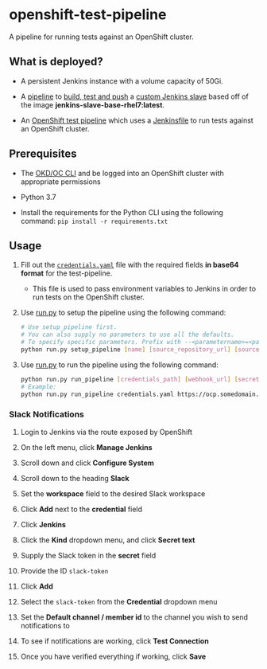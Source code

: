 # openshift-test-pipeline

A pipeline for running tests against an OpenShift cluster.

## What is deployed?

* A persistent Jenkins instance with a volume capacity of 50Gi.

* A [pipeline](jenkins-pipelines/openshift-test-slave.yaml) to [build, test and push](jenkins-pipelines/Jenkinsfile) a [custom Jenkins slave](docker/dockerfile) based off of the image **jenkins-slave-base-rhel7:latest**.

* An [OpenShift test pipeline](jenkins-pipelines/test-pipeline.yaml) which uses a [Jenkinsfile](Jenkinsfile) to run tests against an OpenShift cluster.

## Prerequisites

* The [OKD/OC CLI](https://www.okd.io/download.html) and be logged into an OpenShift cluster with appropriate permissions

* Python 3.7

* Install the requirements for the Python CLI using the following command: `pip install -r requirements.txt`

## Usage

1. Fill out the [`credentials.yaml`](credentials.yaml) file with the required fields **in base64 format** for the test-pipeline.

    * This file is used to pass environment variables to Jenkins in order to run tests on the OpenShift cluster.

2. Use [run.py](run.py) to setup the pipeline using the following command:

    ```bash
    # Use setup_pipeline first.
    # You can also supply no parameters to use all the defaults.
    # To specify specific parameters. Prefix with --<parametername>=<parametervalue>
    python run.py setup_pipeline [name] [source_repository_url] [source_repository_ref] [context_dir] [pipeline_context_dir] [project]
    ```

3. Use [run.py](run.py) to run the pipeline using the following command:

    ```bash
    python run.py run_pipeline [credentials_path] [webhook_url] [secret]
    # Example:
    python run.py run_pipeline credentials.yaml https://ocp.somedomain.com:8443/apis/build.openshift.io/v1/namespaces/test-pipeline/buildconfigs/openshift-test-pipeline/webhooks/<secret>/generic b1c65552-c8e2-4620-b2fd-8ba84f3e8dd2
    ```

### Slack Notifications

1. Login to Jenkins via the route exposed by OpenShift

2. On the left menu, click **Manage Jenkins**

3. Scroll down and click **Configure System**

4. Scroll down to the heading **Slack**

5. Set the **workspace** field to the desired Slack workspace

6. Click **Add** next to the **credential** field

7. Click **Jenkins**

8. Click the **Kind** dropdown menu, and click **Secret text**

9. Supply the Slack token in the **secret** field

10. Provide the ID `slack-token`

11. Click **Add**

12. Select the `slack-token` from the **Credential** dropdown menu

13. Set the **Default channel / member id** to the channel you wish to send notifications to

14. To see if notifications are working, click **Test Connection**

15. Once you have verified everything if working, click **Save**
